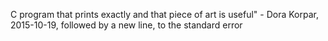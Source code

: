 C program that prints exactly and that piece of art is useful" - Dora Korpar, 2015-10-19, followed by a new line, to the standard error
